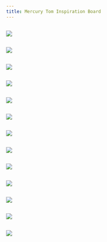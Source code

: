 ```yaml
---
title: Mercury Tom Inspiration Board
---
```


## ![](https://remembermeproductions.files.wordpress.com/2011/08/desert-001.jpg)

## ![](https://nwp.ae/wp-content/uploads/2017/04/Arrival-7.jpg)

## ![](https://i.ytimg.com/vi/sWJx0YDESfI/maxresdefault.jpg)

## ![](https://m.media-amazon.com/images/M/MV5BNjdjZjIyN2MtMjcyZi00ZDFmLTkzMzEtYmVkMjhlYjUxZjE2XkEyXkFqcGdeQXVyOTc5MDI5NjE@._V1_SX1777_CR0,0,1777,755_AL_.jpg)

## ![](https://upload.wikimedia.org/wikipedia/en/thumb/d/d4/PubTThou01.jpg/250px-PubTThou01.jpg)

## ![](https://bloody-disgusting.com/wp-content/uploads/2017/09/twin.png)

## ![](https://encrypted-tbn0.gstatic.com/images?q=tbn%3AANd9GcSAAmV1Ks7cthGWWAjsJe7R5dBDX750yQDB8hc6SH7QgWQKf4Z8&usqp=CAU)

## ![](https://media.fromthegrapevine.com/assets/images/2017/9/anni-9.jpg.1125x0_q71.jpg)

## ![](https://images.firstpost.com/wp-content/uploads/2018/07/2001-room-Twitter-1.jpg)

## ![](https://miro.medium.com/max/882/1*ZdNsmThsjPmwdsPeXr0l5w.jpeg)

## ![](https://i2.wp.com/typeindepth.com/wp-content/uploads/2017/06/nina-stabs-Lily-285x.jpg)

## ![](https://www.metro.us/wp-content/uploads/2020/02/shape_of_water.jpg)

## ![](https://vignette.wikia.nocookie.net/thecabininthewoods/images/2/25/Monsterspreproduction.png/revision/latest?cb=20121129001018)

## 

